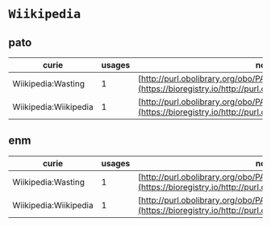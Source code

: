 # `Wiikipedia`

## pato

| curie                 |   usages | nodes                                                                                                             |
|-----------------------|----------|-------------------------------------------------------------------------------------------------------------------|
| Wiikipedia:Wasting    |        1 | [http://purl.obolibrary.org/obo/PATO:0001623](https://bioregistry.io/http://purl.obolibrary.org/obo/PATO:0001623) |
| Wiikipedia:Wiikipedia |        1 | [http://purl.obolibrary.org/obo/PATO:0001780](https://bioregistry.io/http://purl.obolibrary.org/obo/PATO:0001780) |
## enm

| curie                 |   usages | nodes                                                                                                             |
|-----------------------|----------|-------------------------------------------------------------------------------------------------------------------|
| Wiikipedia:Wasting    |        1 | [http://purl.obolibrary.org/obo/PATO:0001623](https://bioregistry.io/http://purl.obolibrary.org/obo/PATO:0001623) |
| Wiikipedia:Wiikipedia |        1 | [http://purl.obolibrary.org/obo/PATO:0001780](https://bioregistry.io/http://purl.obolibrary.org/obo/PATO:0001780) |
